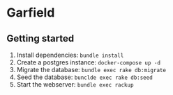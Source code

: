 # Garfield

## Getting started

1. Install dependencies: `bundle install`
1. Create a postgres instance: `docker-compose up -d`
1. Migrate the database: `bundle exec rake db:migrate`
1. Seed the database: `bunclde exec rake db:seed`
1. Start the webserver: `bundle exec rackup`